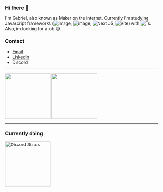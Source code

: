 ### Hi there 👋

I'm Gabriel, also known as Maker on the internet.
Currently i'm studying Javascript frameworks (![image](https://img.shields.io/badge/React-20232A?style=for-the-badge&logo=react&logoColor=61DAFB), ![image](https://img.shields.io/badge/React_Native-20232A?style=for-the-badge&logo=react&logoColor=61DAFB), ![Next JS](https://img.shields.io/badge/Next-black?style=for-the-badge&logo=next.js&logoColor=white), ![Vite](https://img.shields.io/badge/vite-%23646CFF.svg?style=for-the-badge&logo=vite&logoColor=white)) with ![Ts](https://img.shields.io/badge/TypeScript-007ACC?style=for-the-badge&logo=typescript&logoColor=white).
Also, im looking for a job 😅.
### Contact
- [Email](mailto:gabriel.t.fukuoka@gmail.com)
- [Linkedin](https://www.linkedin.com/in/gabriel-fukuoka-538017226/)
- [Discord](https://discord.com/users/273427750654705664)

---
<img align="left" height="150" src="https://github-readme-stats.vercel.app/api/top-langs/?username=divinityMaker&layout=compact&langs_count=7&theme=dark">
<img align="center" height="150" src="https://github-readme-stats.vercel.app/api?username=divinityMaker&theme=dark&show_icons=true&count_private=true">


---
### Currently doing
<img height="150" src="https://lanyard.cnrad.dev/api/273427750654705664" alt="Discord Status">


